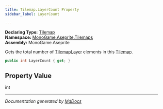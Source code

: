 ```yaml
---
title: Tilemap.LayerCount Property
sidebar_label: LayerCount

---
```


**Declaring Type:** [Tilemap](../)  
**Namespace:** [MonoGame.Aseprite.Tilemaps](../../)  
**Assembly:** MonoGame.Aseprite

Gets the total number of [TilemapLayer](../../TilemapLayer/) elements in this [Tilemap](../).

```csharp
public int LayerCount { get; }
```

## Property Value

int

___

*Documentation generated by [MdDocs](https://github.com/ap0llo/mddocs)*
